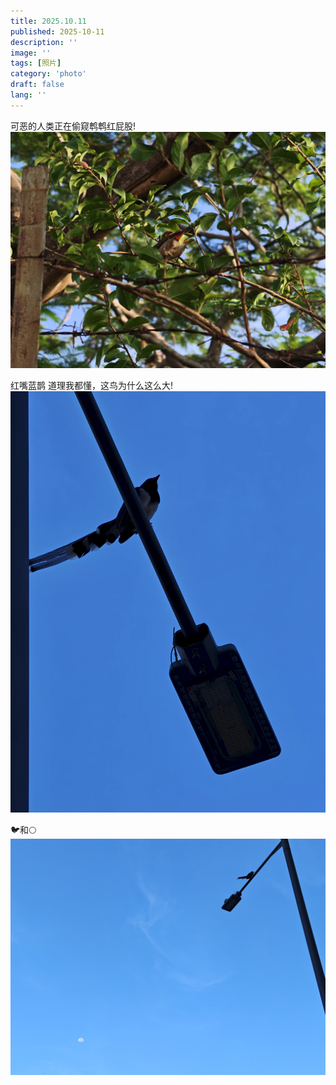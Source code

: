 ```yaml
---
title: 2025.10.11
published: 2025-10-11
description: ''
image: ''
tags: [照片]
category: 'photo'
draft: false 
lang: ''
---
```


可恶的人类正在偷窥鹎鹎红屁股!
![1](./images/IMG_20251011_01.jpg)

红嘴蓝鹊
道理我都懂，这鸟为什么这么大! 
![2](./images/IMG_20251011_02.jpg)

🐦和🌕
![3](./images/IMG_20251011_03.jpg)
